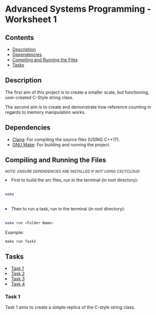 # Advanced Systems Programming - Worksheet 1

## Contents
<ul>
    <li><a href="#description">Description</a></li>
    <li><a href="#dependencies">Dependencies</a></li>
    <li><a href="#compiling">Compiling and Running the Files</a></li>
    <li><a href="#tasks">Tasks</a></li>
</ul>

<h2 id="description">Description</h2>

The first aim of this project is to create a smaller scale, but functioning, user-created C-Style string class.<br>

The second aim is to create and demonstrate how reference counting in regards to memory manipulation works.

<h2 id="dependencies">Dependencies</h2>

<ul>
<li><a href="https://releases.llvm.org/download.html">Clang</a>: For compiling the source files (USING C++17).
<li><a href="https://ftp.gnu.org/gnu/make/">GNU Make</a>: For building and running the project.</li>
</ul>

<h2 id="compiling">Compiling and Running the Files</h2>
<p style="font-style: italic; font-size: 12px;">NOTE: ENSURE DEPENDENCIES ARE INSTALLED IF NOT USING CSCTCLOUD</p>
<li>First to build the src files, run in the terminal (in root directory):<br><br>

```bash
make
```

<br>
<li>Then to run a task, run in the terminal (in root directory):</li><br>

```bash
make run <Folder Name>
```
Example:

    make run Task2

<h2 id="tasks">Tasks</h2>
<li><a href="#task1">Task 1</a></li>
<li><a href="#task2">Task 2</a></li>
<li><a href="#task3">Task 3</a></li>
<li><a href="#task4">Task 4</a></li>

<h3 id="task1">Task 1</h3>
Task 1 aims to create a simple replica of the C-style string class. 